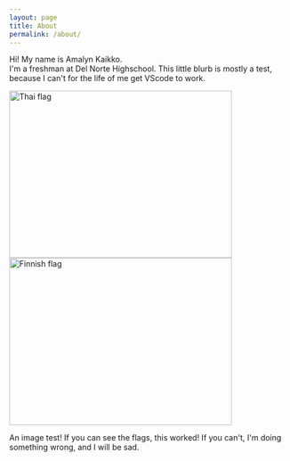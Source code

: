 ```yaml
---
layout: page
title: About
permalink: /about/
---
```


Hi! My name is Amalyn Kaikko.   
I'm a freshman at Del Norte Highschool. This little blurb is mostly a test, because I can't for the life of me get VScode to work.    
   
<img src="https://cdn.britannica.com/38/4038-050-BDDBA6AB/Flag-Thailand.jpg" alt="Thai flag" width="400" height="300">
<img src="https://cdn.britannica.com/79/579-050-02C3366F/Flag-Finland.jpg" alt="Finnish flag" width="400" height="300">

An image test! If you can see the flags, this worked! If you can't, I'm doing something wrong, and I will be sad.
